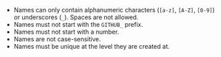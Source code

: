 - Names can only contain alphanumeric characters (`[a-z]`, `[A-Z]`, `[0-9]`) or underscores (`_`). Spaces are not allowed.
- Names must not start with the `GITHUB_` prefix.
- Names must not start with a number.
- Names are not case-sensitive.
- Names must be unique at the level they are created at.
